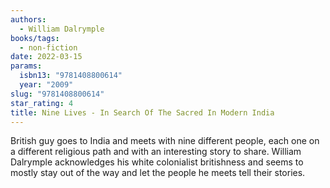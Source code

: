 ```yaml
---
authors:
  - William Dalrymple
books/tags:
  - non-fiction
date: 2022-03-15
params:
  isbn13: "9781408800614"
  year: "2009"
slug: "9781408800614"
star_rating: 4
title: Nine Lives - In Search Of The Sacred In Modern India
---
```


British guy goes to India and meets with nine different people, each one on a different religious path and with an interesting story to share. William Dalrymple acknowledges his white colonialist britishness and seems to mostly stay out of the way and let the people he meets tell their stories.

<!--more-->
